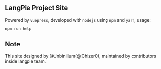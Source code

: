 ## LangPie Project Site

Powered by `vuepress`, developed with `nodejs` using `npm` and `yarn`, usage:

```bash
npm run help
```

## Note

This site designed by @Unbinilium(@iChizer0), maintained by contributors inside langpie team.

